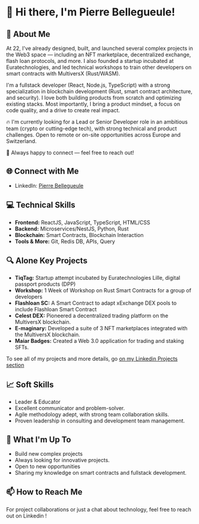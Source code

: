 # 👋 Hi there, I'm Pierre Bellegueule!

## 🚀 About Me

At 22, I've already designed, built, and launched several complex projects in the Web3 space — including an NFT marketplace, decentralized exchange, flash loan protocols, and more. I also founded a startup incubated at Euratechnologies, and led technical workshops to train other developers on smart contracts with MultiversX (Rust/WASM).

I'm a fullstack developer (React, Node.js, TypeScript) with a strong specialization in blockchain development (Rust, smart contract architecture, and security). I love both building products from scratch and optimizing existing stacks. Most importantly, I bring a product mindset, a focus on code quality, and a drive to create real impact.

🔥 I'm currently looking for a Lead or Senior Developer role in an ambitious team (crypto or cutting-edge tech), with strong technical and product challenges. Open to remote or on-site opportunities across Europe and Switzerland.

💬 Always happy to connect — feel free to reach out!

## 🌐 Connect with Me
- LinkedIn: [Pierre Bellegueule](https://www.linkedin.com/in/pierrebellegueule/)

## 💻 Technical Skills
- **Frontend:** ReactJS, JavaScript, TypeScript, HTML/CSS
- **Backend:** Microservices/NestJS, Python, Rust
- **Blockchain:** Smart Contracts, Blockchain Interaction
- **Tools & More:** Git, Redis DB, APIs, Query

## 🔍 Alone Key Projects 
- **TiqTag:** Startup attempt incubated by Euratechnologies Lille, digital passport products (DPP)
- **Workshop:** 1 Week of Workshop on Rust Smart Contracts for a group of developers
- **Flashloan SC:** A Smart Contract to adapt xExchange DEX pools to include Flashloan Smart Contract
- **Celest DEX:** Pioneered a decentralized trading platform on the MultiversX blockchain.
- **E-maginary:** Developed a suite of 3 NFT marketplaces integrated with the MultiversX blockchain.
- **Maiar Badges:** Created a Web 3.0 application for trading and staking SFTs.

To see all of my projects and more details, go [on my Linkedin Projects section](https://www.linkedin.com/in/pierrebellegueule/details/projects/?locale=en_US)

## 📈 Soft Skills
- Leader & Educator
- Excellent communicator and problem-solver.
- Agile methodology adept, with strong team collaboration skills.
- Proven leadership in consulting and development team management.

## 📣 What I'm Up To
- Build new complex projects
- Always looking for innovative projects.
- Open to new opportunities
- Sharing my knowledge on smart contracts and fullstack development.

## 📫 How to Reach Me
For project collaborations or just a chat about technology, feel free to reach out on Linkedin !
